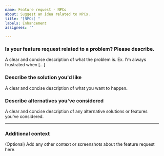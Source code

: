 ```yaml
---
name: Feature request - NPCs
about: Suggest an idea related to NPCs.
title: "[NPCs] "
labels: Enhancement
assignees: ''

---
```


### Is your feature request related to a problem? Please describe.
A clear and concise description of what the problem is. Ex. I'm always frustrated when [...]

### Describe the solution you'd like
A clear and concise description of what you want to happen.

### Describe alternatives you've considered
A clear and concise description of any alternative solutions or features you've considered.

---

### Additional context
(Optional) Add any other context or screenshots about the feature request here.
